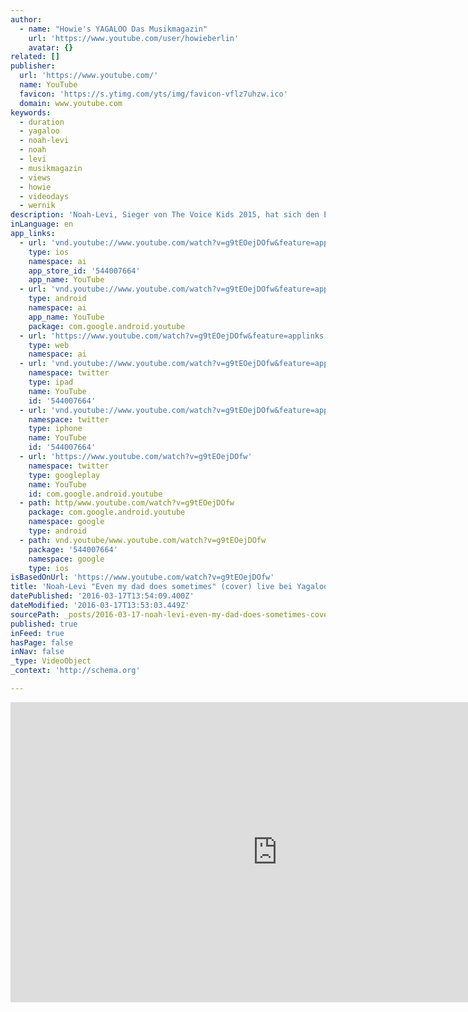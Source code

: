 ```yaml
---
author:
  - name: "Howie's YAGALOO Das Musikmagazin"
    url: 'https://www.youtube.com/user/howieberlin'
    avatar: {}
related: []
publisher:
  url: 'https://www.youtube.com/'
  name: YouTube
  favicon: 'https://s.ytimg.com/yts/img/favicon-vflz7uhzw.ico'
  domain: www.youtube.com
keywords:
  - duration
  - yagaloo
  - noah-levi
  - noah
  - levi
  - musikmagazin
  - views
  - howie
  - videodays
  - wernik
description: 'Noah-Levi, Sieger von The Voice Kids 2015, hat sich den Ed Sheeran Song vorgenommen und ihn live bei Yagaloo.TV präsentiert. ************************************************************************* ► Jetzt Abonnieren: http://bit.ly/1E8SxTX ► Finde uns auf Facebook: https://www.facebook.com/yagaloo.TV ► Folge uns auf Twitter: https://twitter.com/yagalooTV ► Website: http://www.yagaloo.com/ *************************************************************************'
inLanguage: en
app_links:
  - url: 'vnd.youtube://www.youtube.com/watch?v=g9tEOejDOfw&feature=applinks'
    type: ios
    namespace: ai
    app_store_id: '544007664'
    app_name: YouTube
  - url: 'vnd.youtube://www.youtube.com/watch?v=g9tEOejDOfw&feature=applinks'
    type: android
    namespace: ai
    app_name: YouTube
    package: com.google.android.youtube
  - url: 'https://www.youtube.com/watch?v=g9tEOejDOfw&feature=applinks'
    type: web
    namespace: ai
  - url: 'vnd.youtube://www.youtube.com/watch?v=g9tEOejDOfw&feature=applinks'
    namespace: twitter
    type: ipad
    name: YouTube
    id: '544007664'
  - url: 'vnd.youtube://www.youtube.com/watch?v=g9tEOejDOfw&feature=applinks'
    namespace: twitter
    type: iphone
    name: YouTube
    id: '544007664'
  - url: 'https://www.youtube.com/watch?v=g9tEOejDOfw'
    namespace: twitter
    type: googleplay
    name: YouTube
    id: com.google.android.youtube
  - path: http/www.youtube.com/watch?v=g9tEOejDOfw
    package: com.google.android.youtube
    namespace: google
    type: android
  - path: vnd.youtube/www.youtube.com/watch?v=g9tEOejDOfw
    package: '544007664'
    namespace: google
    type: ios
isBasedOnUrl: 'https://www.youtube.com/watch?v=g9tEOejDOfw'
title: 'Noah-Levi "Even my dad does sometimes" (cover) live bei Yagaloo.TV'
datePublished: '2016-03-17T13:54:09.400Z'
dateModified: '2016-03-17T13:53:03.449Z'
sourcePath: _posts/2016-03-17-noah-levi-even-my-dad-does-sometimes-cover-live-bei-yaga.md
published: true
inFeed: true
hasPage: false
inNav: false
_type: VideoObject
_context: 'http://schema.org'

---
```

<iframe src="https://cdn.embedly.com/widgets/media.html?src=https%3A%2F%2Fwww.youtube.com%2Fembed%2Fg9tEOejDOfw%3Ffeature%3Doembed&amp;url=https%3A%2F%2Fwww.youtube.com%2Fwatch%3Fv%3Dg9tEOejDOfw&amp;image=https%3A%2F%2Fi.ytimg.com%2Fvi%2Fg9tEOejDOfw%2Fhqdefault.jpg&amp;key=b7d04c9b404c499eba89ee7072e1c4f7&amp;type=text%2Fhtml&amp;schema=youtube" width="854" height="480" scrolling="no" frameborder="0" allowfullscreen="allowfullscreen" style=""></iframe>
